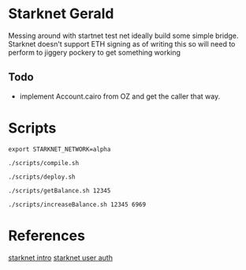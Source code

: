 # Starknet Gerald

Messing around with startnet test net ideally build some simple
bridge. Starknet doesn't support ETH signing as of writing this
so will need to perform to jiggery pockery to get something working

## Todo

- implement Account.cairo from OZ and get the caller that way.

# Scripts

```
export STARKNET_NETWORK=alpha
```

```
./scripts/compile.sh
```

```
./scripts/deploy.sh
```

```
./scripts/getBalance.sh 12345
```

```
./scripts/increaseBalance.sh 12345 6969
```

# References

[starknet intro](https://www.cairo-lang.org/docs/hello_starknet/intro.html)
[starknet user auth](https://www.cairo-lang.org/docs/hello_starknet/user_auth.html)
